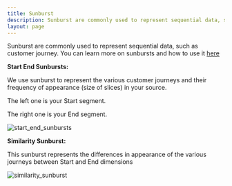 ```yaml
---
title: Sunburst
description: Sunburst are commonly used to represent sequential data, such as customer journey.
layout: page
---
```


Sunburst are commonly used to represent sequential data, such as customer journey.
You can learn more on sunbursts and how to use it [here](https://datama.fr/2020/05/12/getting-value-out-of-a-sunburst/)

**Start End Sunbursts:**

We use sunburst to represent the various customer journeys and their frequency of appearance (size of slices)  in your source.

The left one is your Start segment.

The right one is your End segment.

![start_end_sunbursts]({{site.url}}/{{site.baseurl}}/core_app/old/journey/web_application/dashboard/descriptive_comparison/images/start_end_sunbursts.png)

**Similarity Sunburst:**

This sunburst represents the differences in appearance of the various journeys between Start and End dimensions

![similarity_sunburst]({{site.url}}/{{site.baseurl}}/core_app/old/journey/web_application/dashboard/descriptive_comparison/images/similarity_sunburst.png)
